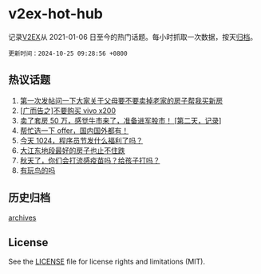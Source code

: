 # v2ex-hot-hub

 记录[V2EX](https://www.v2ex.com/)从 2021-01-06 日至今的热门话题。每小时抓取一次数据，按天[归档](archives)。

`更新时间：2024-10-25 09:28:56 +0800`

## 热议话题

1. [第一次发帖问一下大家关于父母要不要卖掉老家的房子帮我买新房](https://www.v2ex.com/t/1083248)
1. [[广而告之]不要购买 vivo x200](https://www.v2ex.com/t/1083107)
1. [卖了套房 50 万，感觉牛市来了，准备进军股市！ [第二天，记录]](https://www.v2ex.com/t/1083182)
1. [帮忙选一下 offer，国内国外都有！](https://www.v2ex.com/t/1083190)
1. [今天 1024，程序员节发什么福利了吗？](https://www.v2ex.com/t/1083117)
1. [大江东地段最好的房子也止不住跌](https://www.v2ex.com/t/1083211)
1. [秋天了，你们会打流感疫苗吗？给孩子打吗？](https://www.v2ex.com/t/1083143)
1. [有玩鸟的吗](https://www.v2ex.com/t/1083241)

## 历史归档

[archives](archives)

## License

See the [LICENSE](LICENSE) file for license rights and limitations (MIT).
